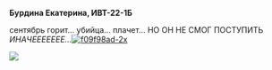 <b>Бурдина Екатерина, ИВТ-22-1Б</b>

сентябрь горит... убийца... плачет... НО ОН НЕ СМОГ ПОСТУПИТЬ <i>ИНАЧЕЕЕЕЕЕЕ...</i><a href="https://imgbb.com/"><img src="https://i.ibb.co/rHzPKpv/f09f98ad-2x.png" alt="f09f98ad-2x" border="0"></a>

<img src="https://i.ibb.co/JKkjYct/dk-I0-N6-Zq-Pbdpj-Qm-Xcgy-STLp-S5w-Uo7b6-ZRaq-Ep-Mg-RO-w-Qwtn-Q9av-V6-C58-Wn-MDFZCGGz-Qq89-GW3-LIf7o.jpg">
